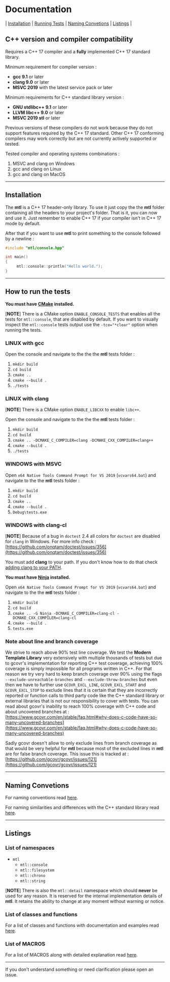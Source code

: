 # Documentation

| [Installation](#installation) | [Running Tests](#how-to-run-the-tests) | [Naming Convetions](#naming-Convetions) | [Listings](#listings) |

## C++ version and compiler compatibility

Requires a C++ 17 compiler and a **fully** implemented C++ 17 standard library.

Minimum requirement for compiler version :

- **gcc 9.1** or later
- **clang 9.0** or later
- **MSVC 2019** with the latest service pack or later

Minimum requirements for C++ standard library version :

- **GNU stdlibc++ 9.1** or later
- **LLVM libc++ 9.0** or later
- **MSVC 2019 stl** or later

Previous versions of these compilers do not work because they do not support features required by the C++ 17 standard.
Other C++ 17 conforming compilers may work correctly but are not currently actively supported or tested.

Tested compiler and operating systems combinations :

1. MSVC and clang on Windows
2. gcc and clang on Linux
3. gcc and clang on MacOS

------------------------------------------------------------

## Installation

The **mtl** is a C++ 17 header-only library. To use it just copy the the **mtl** folder containing all the headers to your project's folder. That is it, you can now and use it. Just remember to enable C++ 17 if your compiler isn't in C++ 17 mode by default.

After that if you want to use **mtl** to print something to the console followed by a newline :

```c++
#include "mtl/console.hpp"

int main()
{
     mtl::console::println("Hello world.");
}
```

------------------------------------------------------------

## How to run the tests

**You must have [CMake](https://cmake.org/) installed.**

[**NOTE**]
There is a CMake option ```ENABLE_CONSOLE_TESTS``` that enables all the tests for ```mtl::console```, that are disabled by default. If you want to visually inspect the ```mtl::console``` tests output use the ```-tce="*clear"``` option when running the tests.

### LINUX with gcc

Open the console and navigate to the the the **mtl** tests folder :

1. ```mkdir build```
2. ```cd build```
3. ```cmake ..```
4. ```cmake --build .```
5. ```./tests```

### LINUX with clang

[**NOTE**] There is a CMake option ```ENABLE_LIBCXX``` to enable `libc++`.

Open the console and navigate to the the the **mtl** tests folder :

1. ```mkdir build```
2. ```cd build```
3. ```cmake .. -DCMAKE_C_COMPILER=clang -DCMAKE_CXX_COMPILER=clang++```
4. ```cmake --build .```
5. ```./tests```

### WINDOWS with MSVC

Open `x64 Native Tools Command Prompt for VS 2019` (`vcvars64.bat`) and navigate to the the **mtl** tests folder :

1. ```mkdir build```
2. ```cd build```
3. ```cmake ..```
4. ```cmake --build .```
5. ```Debug\tests.exe```

### WINDOWS with clang-cl

[**NOTE**] Because of a bug in `doctest` 2.4 all colors for `doctest` are disabled for `clang` in Windows. For more info check :
[https://github.com/onqtam/doctest/issues/356](https://github.com/onqtam/doctest/issues/356)

You must add **clang** to your path. If you don't know how to do that check [adding clang to your PATH](./docs/clang-windows.md).

**You must have [Ninja](https://ninja-build.org/) installed.**

Open `x64 Native Tools Command Prompt for VS 2019` (`vcvars64.bat`) and navigate to the the **mtl** tests folder :

1. ```mkdir build```
2. ```cd build```
3. ```cmake .. -G Ninja -DCMAKE_C_COMPILER=clang-cl -DCMAKE_CXX_COMPILER=clang-cl```
4. ```cmake --build .```
5. ```tests.exe```

### Note about line and branch coverage

We strive to reach above 90% test line coverage. We test the **Modern Template Library** very extensively with multiple thousands of tests but due to gcovr's implementation for reporting C++ test coverage, achieving 100% coverage is simply impossible for all programs written in C++. For that reason we try very hard to keep branch coverage over 90% using the flags ```--exclude-unreachable-branches``` and ```--exclude-throw-branches```
but even then we have to further use ```GCOVR_EXCL_LINE```, ```GCOVR_EXCL_START``` and ```GCOVR_EXCL_STOP``` to exclude lines that it is certain that they are incorrectly reported or function calls to third party code like the C++ standard library or external libraries that is not our responsibility to cover with tests. You can read about gcovr's inability to reach 100% coverage with C++ code and about uncovered branches at :
[https://www.gcovr.com/en/stable/faq.html#why-does-c-code-have-so-many-uncovered-branches](https://www.gcovr.com/en/stable/faq.html#why-does-c-code-have-so-many-uncovered-branches)

Sadly gcovr doesn't allow to only exclude lines from branch coverage as that would be very helpful for **mtl** because most of the excluded lines in **mtl** are for false branch coverage. This issue this is tracked at :
[https://github.com/gcovr/gcovr/issues/121](https://github.com/gcovr/gcovr/issues/121)

------------------------------------------------------------

## Naming Convetions

For naming conventions read [here](./naming.md).

For naming similarities and differences with the C++ standard library read [here](./differences.md).

------------------------------------------------------------

## Listings

### List of namespaces

- `mtl`
  - `mtl::console`
  - `mtl::filesystem`
  - `mtl::chrono`
  - `mtl::string`

[**NOTE**]
There is also the `mtl::detail` namespace which should **never**  be used for any reason. It is reserved for the internal implementation details of **mtl**. It retains the ability to change at any moment without warning or notice.

### List of classes and functions

For a list of classes and functions with documentation and examples read [here](./listing.md).

### List of MACROS

For a list of MACROS along with detailed explanation read [here](./macros.md).

------------------------------------------------------------

If you don't understand something or need clarification please open an issue.
